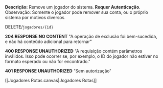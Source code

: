 **Descrição:** Remove um jogador do sistema. **Requer Autenticação**.
Observação: Somente o jogador pode remover sua conta, ou o próprio sistema por motivos diversos.

DELETE/`jogadores/{id}`

**204 RESPONSE NO CONTENT**
"A operação de exclusão foi bem-sucedida, e não há conteúdo adicional para retornar"

**400 RESPONSE UNAUTHORIZED**
"A requisição contém parâmetros inválidos. Isso pode ocorrer se, por exemplo, o ID do jogador não estiver no formato esperado ou não for encontrado."

**401 RESPONSE UNAUTHORIZED**
"Sem autorização"

[[Jogadores Rotas.canvas|Jogadores Rotas]]